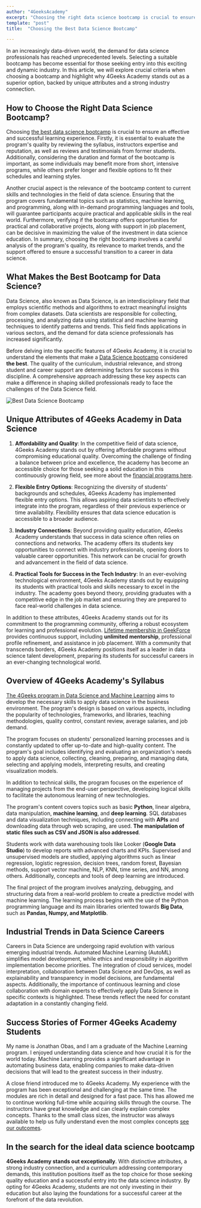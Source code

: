 ```yaml
---
author: "4GeeksAcademy"
excerpt: "Choosing the right data science bootcamp is crucial to ensure an effective and successful learning experience. Firstly, it is essential to evaluate the program's quality by reviewing the Syllabus"
template: "post"
title:  "Choosing the Best Data Science Bootcamp"

---
```


In an increasingly data-driven world, the demand for data science professionals has reached unprecedented levels. Selecting a suitable bootcamp has become essential for those seeking entry into this exciting and dynamic industry. In this article, we will explore crucial criteria when choosing a bootcamp and highlight why 4Geeks Academy stands out as a superior option, backed by unique attributes and a strong industry connection.

## How to Choose the Right Data Science Bootcamp?

Choosing [the best data science bootcamp](https://4geeksacademy.com/us/data-science-bootcamp/data-science-bootcamp) is crucial to ensure an effective and successful learning experience. Firstly, it is essential to evaluate the program's quality by reviewing the syllabus, instructors expertise and reputation, as well as reviews and testimonials from former students. Additionally, considering the duration and format of the bootcamp is important, as some individuals may benefit more from short, intensive programs, while others prefer longer and flexible options to fit their schedules and learning styles.

Another crucial aspect is the relevance of the bootcamp content to current skills and technologies in the field of data science. Ensuring that the program covers fundamental topics such as statistics, machine learning, and programming, along with in-demand programming languages and tools, will guarantee participants acquire practical and applicable skills in the real world. Furthermore, verifying if the bootcamp offers opportunities for practical and collaborative projects, along with support in job placement, can be decisive in maximizing the value of the investment in data science education. In summary, choosing the right bootcamp involves a careful analysis of the program's quality, its relevance to market trends, and the support offered to ensure a successful transition to a career in data science.

## What Makes the Best Bootcamp for Data Science?

Data Science, also known as Data Science, is an interdisciplinary field that employs scientific methods and algorithms to extract meaningful insights from complex datasets. Data scientists are responsible for collecting, processing, and analyzing data using statistical and machine learning techniques to identify patterns and trends. This field finds applications in various sectors, and the demand for data science professionals has increased significantly.

Before delving into the specific features of 4Geeks Academy, it is crucial to understand the elements that make a [Data Science bootcamp](https://4geeksacademy.com/us/coding-bootcamps/datascience-machine-learning) considered **the best**. The quality of the curriculum, industrial relevance, and strong student and career support are determining factors for success in this discipline. A comprehensive approach addressing these key aspects can make a difference in shaping skilled professionals ready to face the challenges of the Data Science field.

<img style="max-width:400px;margin:0 auto;" src="https://breathecode.herokuapp.com/v1/media/file/education-concept-student-studying-brainstorming-campus-concept-close-up-students-discussing-their-subject-books-textbooks-selective-focus-jpg" alt="Best Data Science Bootcamp">

## Unique Attributes of 4Geeks Academy in Data Science

1. **Affordability and Quality**: In the competitive field of data science, 4Geeks Academy stands out by offering affordable programs without compromising educational quality. Overcoming the challenge of finding a balance between price and excellence, the academy has become an accessible choice for those seeking a solid education in this continuously growing field, see more about the [financial programs here](https://4geeksacademy.com/us/financials).

2. **Flexible Entry Options**: Recognizing the diversity of students' backgrounds and schedules, 4Geeks Academy has implemented flexible entry options. This allows aspiring data scientists to effectively integrate into the program, regardless of their previous experience or time availability. Flexibility ensures that data science education is accessible to a broader audience.

3. **Industry Connections**: Beyond providing quality education, 4Geeks Academy understands that success in data science often relies on connections and networks. The academy offers its students key opportunities to connect with industry professionals, opening doors to valuable career opportunities. This network can be crucial for growth and advancement in the field of data science.

4. **Practical Tools for Success in the Tech Industry**: In an ever-evolving technological environment, 4Geeks Academy stands out by equipping its students with practical tools and skills necessary to excel in the industry. The academy goes beyond theory, providing graduates with a competitive edge in the job market and ensuring they are prepared to face real-world challenges in data science.

In addition to these attributes, 4Geeks Academy stands out for its commitment to the programming community, offering a robust ecosystem for learning and professional evolution. [Lifetime membership in GeekForce](https://4geeksacademy.com/us/geekforce-career-support) provides continuous support, including **unlimited mentorship**, professional profile refinement, and assistance in job placement. With a community that transcends borders, 4Geeks Academy positions itself as a leader in data science talent development, preparing its students for successful careers in an ever-changing technological world.

## Overview of 4Geeks Academy's Syllabus

[The 4Geeks program in Data Science and Machine Learning](https://4geeksacademy.com/us/coding-bootcamps/datascience-machine-learning) aims to develop the necessary skills to apply data science in the business environment. The program's design is based on various aspects, including the popularity of technologies, frameworks, and libraries, teaching methodologies, quality control, constant review, average salaries, and job demand.

The program focuses on students' personalized learning processes and is constantly updated to offer up-to-date and high-quality content. The program's goal includes identifying and evaluating an organization's needs to apply data science, collecting, cleaning, preparing, and managing data, selecting and applying models, interpreting results, and creating visualization models.

In addition to technical skills, the program focuses on the experience of managing projects from the end-user perspective, developing logical skills to facilitate the autonomous learning of new technologies.

The program's content covers topics such as basic **Python**, linear algebra, data manipulation, **machine learning**, and **deep learning**. SQL databases and data visualization techniques, including connecting with **APIs** and downloading data through web scraping, are used. **The manipulation of static files such as CSV and JSON is also addressed**.

Students work with data warehousing tools like Looker (**Google Data Studio**) to develop reports with advanced charts and KPIs. Supervised and unsupervised models are studied, applying algorithms such as linear regression, logistic regression, decision trees, random forest, Bayesian methods, support vector machine, NLP, KNN, time series, and NN, among others. Additionally, concepts and tools of deep learning are introduced.

The final project of the program involves analyzing, debugging, and structuring data from a real-world problem to create a predictive model with machine learning. The learning process begins with the use of the Python programming language and its main libraries oriented towards **Big Data**, such as **Pandas, Numpy, and Matplotlib**.

## Industrial Trends in Data Science Careers

Careers in Data Science are undergoing rapid evolution with various emerging industrial trends. Automated Machine Learning (AutoML) simplifies model development, while ethics and responsibility in algorithm implementation become priorities. The integration of cloud services, model interpretation, collaboration between Data Science and DevOps, as well as explainability and transparency in model decisions, are fundamental aspects. Additionally, the importance of continuous learning and close collaboration with domain experts to effectively apply Data Science in specific contexts is highlighted. These trends reflect the need for constant adaptation in a constantly changing field.

## Success Stories of Former 4Geeks Academy Students

My name is Jonathan Obas, and I am a graduate of the Machine Learning program. I enjoyed understanding data science and how crucial it is for the world today. Machine Learning provides a significant advantage in automating business data, enabling companies to make data-driven decisions that will lead to the greatest success in their industry.

A close friend introduced me to 4Geeks Academy. My experience with the program has been exceptional and challenging at the same time. The modules are rich in detail and designed for a fast pace. This has allowed me to continue working full-time while acquiring skills through the course. The instructors have great knowledge and can clearly explain complex concepts. Thanks to the small class sizes, the instructor was always available to help us fully understand even the most complex concepts [see our outcomes](https://4geeksacademy.com/us/outcomes).

## In the search for the ideal data science bootcamp

**4Geeks Academy stands out exceptionally**. With distinctive attributes, a strong industry connection, and a curriculum addressing contemporary demands, this institution positions itself as the top choice for those seeking quality education and a successful entry into the data science industry. By opting for 4Geeks Academy, students are not only investing in their education but also laying the foundations for a successful career at the forefront of the data revolution.

<call-to-action button_text="Enroll now" button_link="https://4geeksacademy.com/us/coding-bootcamps/datascience-machine-learning" background="rgba(0, 151, 205, 0.15)" title="Become a Machine Learning Engineer" text="Join  a Machine Learning Engineer bootcamp and become one of the highest paid professionals"></call-to-action>
